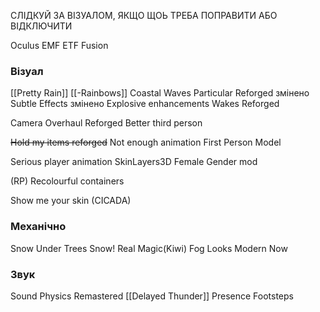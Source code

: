 
СЛІДКУЙ ЗА ВІЗУАЛОМ, ЯКЩО ЩОЬ ТРЕБА ПОПРАВИТИ АБО ВІДКЛЮЧИТИ

Oculus
EMF
ETF
Fusion
### Візуал
[[Pretty Rain]]
[[-Rainbows]]
Coastal Waves
Particular Reforged змінено
Subtle Effects змінено
Explosive enhancements
Wakes Reforged

Camera Overhaul Reforged
Better third person

~~Hold my items reforged~~
Not enough animation
First Person Model

Serious player animation
SkinLayers3D
Female Gender mod

(RP) Recolourful containers

Show me your skin (CICADA)
### Механічно
Snow Under Trees
Snow! Real Magic(Kiwi)
Fog Looks Modern Now
### Звук
Sound Physics Remastered
[[Delayed Thunder]]
Presence Footsteps
